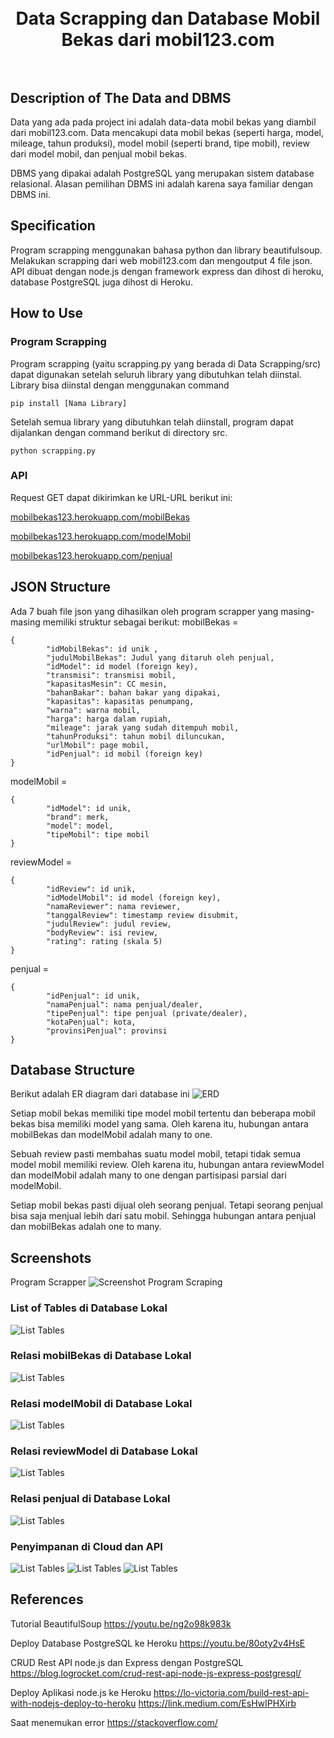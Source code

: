
<h1 align="center">
  <br>
  Data Scrapping dan Database Mobil Bekas dari mobil123.com
  <br>
  <br>
</h1>

## Description of The Data and DBMS
Data yang ada pada project ini adalah data-data mobil bekas yang diambil dari mobil123.com. Data mencakupi data mobil bekas (seperti harga, model, mileage, tahun produksi), model mobil (seperti brand, tipe mobil), review dari model mobil, dan penjual mobil bekas.

DBMS yang dipakai adalah PostgreSQL yang merupakan sistem database relasional. Alasan pemilihan DBMS ini adalah karena saya familiar dengan DBMS ini.

## Specification
Program scrapping menggunakan bahasa python dan library beautifulsoup. Melakukan scrapping dari web mobil123.com dan mengoutput 4 file json.
API dibuat dengan node.js dengan framework express dan dihost di heroku, database PostgreSQL juga dihost di Heroku.


## How to Use
### Program Scrapping 
Program scrapping (yaitu scrapping.py yang berada di Data Scrapping/src) dapat digunakan setelah seluruh library yang dibutuhkan telah diinstal. Library bisa diinstal dengan menggunakan command
```
pip install [Nama Library]
```
Setelah semua library yang dibutuhkan telah diinstall, program dapat dijalankan dengan command berikut di directory src.
```
python scrapping.py
```

### API
Request GET dapat dikirimkan ke URL-URL berikut ini:

[mobilbekas123.herokuapp.com/mobilBekas](https://mobilbekas123.herokuapp.com/mobilBekas)

[mobilbekas123.herokuapp.com/modelMobil](https://mobilbekas123.herokuapp.com/modelMobil)

[mobilbekas123.herokuapp.com/penjual](https://mobilbekas123.herokuapp.com/penjual)

## JSON Structure
Ada 7 buah file json yang dihasilkan oleh program scrapper yang masing-masing memiliki struktur sebagai berikut:
mobilBekas =
```
{
        "idMobilBekas": id unik ,
        "judulMobilBekas": Judul yang ditaruh oleh penjual,
        "idModel": id model (foreign key),
        "transmisi": transmisi mobil,
        "kapasitasMesin": CC mesin,
        "bahanBakar": bahan bakar yang dipakai,
        "kapasitas": kapasitas penumpang,
        "warna": warna mobil,
        "harga": harga dalam rupiah,
        "mileage": jarak yang sudah ditempuh mobil,
        "tahunProduksi": tahun mobil diluncukan,
        "urlMobil": page mobil,
        "idPenjual": id mobil (foreign key)
}
```
modelMobil =
```
{
        "idModel": id unik,
        "brand": merk,
        "model": model,
        "tipeMobil": tipe mobil
}
```
reviewModel =
```
{
        "idReview": id unik,
        "idModelMobil": id model (foreign key),
        "namaReviewer": nama reviewer,
        "tanggalReview": timestamp review disubmit,
        "judulReview": judul review,
        "bodyReview": isi review,
        "rating": rating (skala 5)
}
```

penjual =
```
{
        "idPenjual": id unik,
        "namaPenjual": nama penjual/dealer,
        "tipePenjual": tipe penjual (private/dealer),
        "kotaPenjual": kota,
        "provinsiPenjual": provinsi
}
```
## Database Structure
Berikut adalah ER diagram dari database ini 
![ERD](Data%20Storing/design/ER%20Diagram.png)

Setiap mobil bekas memiliki tipe model mobil tertentu dan beberapa mobil bekas bisa memiliki model yang sama. Oleh karena itu, hubungan antara mobilBekas dan modelMobil adalah many to one.

Sebuah review pasti membahas suatu model mobil, tetapi tidak semua model mobil memiliki review. Oleh karena itu, hubungan antara reviewModel dan modelMobil adalah many to one dengan partisipasi parsial dari modelMobil.

Setiap mobil bekas pasti dijual oleh seorang penjual. Tetapi seorang penjual bisa saja menjual lebih dari satu mobil. Sehingga hubungan antara penjual dan mobilBekas adalah one to many.

## Screenshots
Program Scrapper
![Screenshot Program Scraping](Data%20Scraping/screenshot/Screenshot%20Program.png)

### List of Tables di Database Lokal
![List Tables](Data%20Storing/screenshot/List%20of%20Tables.jpg)

### Relasi mobilBekas di Database Lokal
![List Tables](Data%20Storing/screenshot/mobilBekas.png)

### Relasi modelMobil di Database Lokal
![List Tables](Data%20Storing/screenshot/modelMobil.png)

### Relasi reviewModel di Database Lokal
![List Tables](Data%20Storing/screenshot/reviewModel.png)

### Relasi penjual di Database Lokal
![List Tables](Data%20Storing/screenshot/penjual.png)

### Penyimpanan di Cloud dan API
![List Tables](Data%20Storing/screenshot/Cloud1.png)
![List Tables](Data%20Storing/screenshot/Cloud2.png)
![List Tables](Data%20Storing/screenshot/Cloud3.png)

## References
Tutorial BeautifulSoup
https://youtu.be/ng2o98k983k

Deploy Database PostgreSQL ke Heroku
https://youtu.be/80oty2v4HsE

CRUD Rest API node.js dan Express dengan PostgreSQL
https://blog.logrocket.com/crud-rest-api-node-js-express-postgresql/

Deploy Aplikasi node.js ke Heroku
https://lo-victoria.com/build-rest-api-with-nodejs-deploy-to-heroku
https://link.medium.com/EsHwIPHXirb

Saat menemukan error
https://stackoverflow.com/
